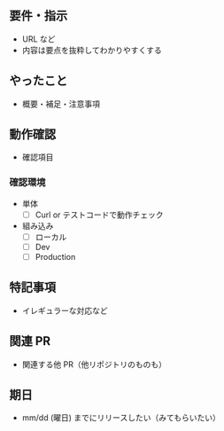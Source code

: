 <!-- I want to review in Japanese. -->
## 要件・指示
- URL など
- 内容は要点を抜粋してわかりやすくする

## やったこと
- 概要・補足・注意事項

## 動作確認
- 確認項目

### 確認環境
- 単体
    - [ ] Curl or テストコードで動作チェック
- 組み込み
    - [ ] ローカル
    - [ ] Dev
    - [ ] Production

## 特記事項
- イレギュラーな対応など

## 関連 PR
- 関連する他 PR（他リポジトリのものも）

## 期日
- mm/dd (曜日) までにリリースしたい（みてもらいたい）

<!-- for GitHub Copilot review rule -->
<!--
# PR Review への指示

## コメントの言語
- プルリクエスト概要やコメントは必ず日本語で書いてください。

## レビューコメントの分類（prefix）
レビュー内容には以下の接頭辞（prefix）を付けてください。

- [must] 修正必須の不具合・バグ・仕様違反
- [imo] 提案ベースの意見（改善案、主観的な好みや選択肢の提案など）
- [nits] 微細な指摘（客観的なコードスタイルや表記揺れなど、機能に影響しないもの）
- [ask] 質問や確認事項
- [fyi] 参考情報として（補足的な情報や背景の共有）
-->
<!-- for GitHub Copilot review rule -->

<!-- I want to review in Japanese. -->
